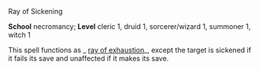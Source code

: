 Ray of Sickening

**School** necromancy; **Level** cleric 1, druid 1, sorcerer/wizard 1, summoner 1, witch 1

This spell functions as _ [ray of exhaustion](spells/rayOfExhaustion.md#_ray-of-exhaustion)_, except the target is sickened if it fails its save and unaffected if it makes its save.

